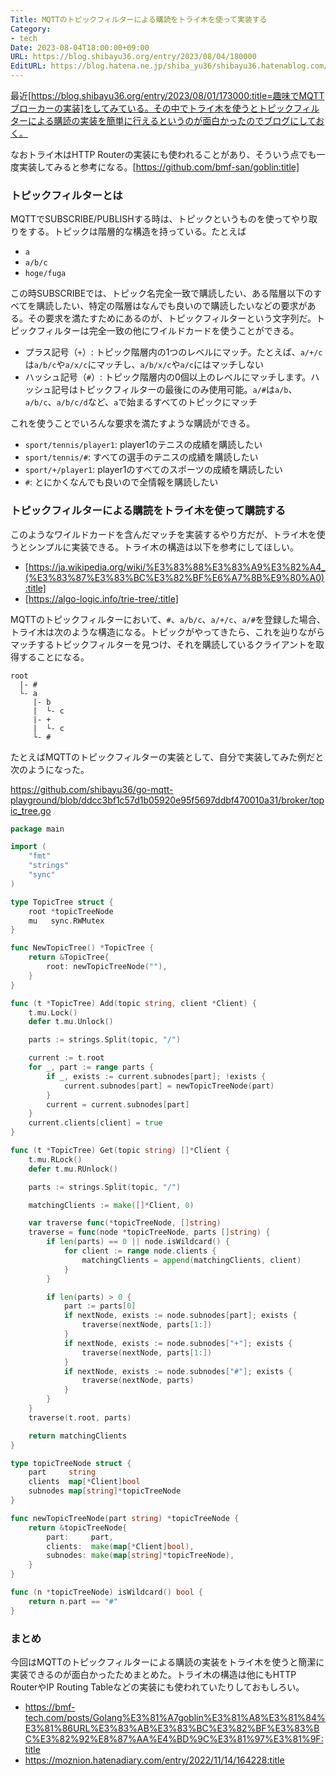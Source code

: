 ```yaml
---
Title: MQTTのトピックフィルターによる購読をトライ木を使って実装する
Category:
- tech
Date: 2023-08-04T18:00:00+09:00
URL: https://blog.shibayu36.org/entry/2023/08/04/180000
EditURL: https://blog.hatena.ne.jp/shiba_yu36/shibayu36.hatenablog.com/atom/entry/820878482955219808
---
```


最近[https://blog.shibayu36.org/entry/2023/08/01/173000:title=趣味でMQTTブローカーの実装]をしてみている。その中でトライ木を使うとトピックフィルターによる購読の実装を簡単に行えるというのが面白かったのでブログにしておく。

なおトライ木はHTTP Routerの実装にも使われることがあり、そういう点でも一度実装してみると参考になる。[https://github.com/bmf-san/goblin:title]

### トピックフィルターとは
MQTTでSUBSCRIBE/PUBLISHする時は、トピックというものを使ってやり取りをする。トピックは階層的な構造を持っている。たとえば

- `a`
- `a/b/c`
- `hoge/fuga`

この時SUBSCRIBEでは、トピック名完全一致で購読したい、ある階層以下のすべてを購読したい、特定の階層はなんでも良いので購読したいなどの要求がある。その要求を満たすためにあるのが、トピックフィルターという文字列だ。トピックフィルターは完全一致の他にワイルドカードを使うことができる。

- プラス記号（`+`）: トピック階層内の1つのレベルにマッチ。たとえば、`a/+/c`は`a/b/c`や`a/x/c`にマッチし、`a/b/x/c`や`a/c`にはマッチしない
- ハッシュ記号（`#`）: トピック階層内の0個以上のレベルにマッチします。ハッシュ記号はトピックフィルターの最後にのみ使用可能。`a/#`は`a/b`、`a/b/c`、`a/b/c/d`など、`a`で始まるすべてのトピックにマッチ

これを使うことでいろんな要求を満たすような購読ができる。

- `sport/tennis/player1`: player1のテニスの成績を購読したい
- `sport/tennis/#`: すべての選手のテニスの成績を購読したい
- `sport/+/player1`: player1のすべてのスポーツの成績を購読したい
- `#`: とにかくなんでも良いので全情報を購読したい

### トピックフィルターによる購読をトライ木を使って購読する
このようなワイルドカードを含んだマッチを実装するやり方だが、トライ木を使うとシンプルに実装できる。トライ木の構造は以下を参考にしてほしい。

- [https://ja.wikipedia.org/wiki/%E3%83%88%E3%83%A9%E3%82%A4_(%E3%83%87%E3%83%BC%E3%82%BF%E6%A7%8B%E9%80%A0):title]
- [https://algo-logic.info/trie-tree/:title]

MQTTのトピックフィルターにおいて、`#`、`a/b/c`、`a/+/c`、`a/#`を登録した場合、トライ木は次のような構造になる。トピックがやってきたら、これを辿りながらマッチするトピックフィルターを見つけ、それを購読しているクライアントを取得することになる。
```
root
  |- #
  └- a
     |- b
     |  └- c
     |- +
     |  └- c
     └- #
```

たとえばMQTTのトピックフィルターの実装として、自分で実装してみた例だと次のようになった。

https://github.com/shibayu36/go-mqtt-playground/blob/ddcc3bf1c57d1b05920e95f5697ddbf470010a31/broker/topic_tree.go
```go
package main

import (
	"fmt"
	"strings"
	"sync"
)

type TopicTree struct {
	root *topicTreeNode
	mu   sync.RWMutex
}

func NewTopicTree() *TopicTree {
	return &TopicTree{
		root: newTopicTreeNode(""),
	}
}

func (t *TopicTree) Add(topic string, client *Client) {
	t.mu.Lock()
	defer t.mu.Unlock()

	parts := strings.Split(topic, "/")

	current := t.root
	for _, part := range parts {
		if _, exists := current.subnodes[part]; !exists {
			current.subnodes[part] = newTopicTreeNode(part)
		}
		current = current.subnodes[part]
	}
	current.clients[client] = true
}

func (t *TopicTree) Get(topic string) []*Client {
	t.mu.RLock()
	defer t.mu.RUnlock()

	parts := strings.Split(topic, "/")

	matchingClients := make([]*Client, 0)

	var traverse func(*topicTreeNode, []string)
	traverse = func(node *topicTreeNode, parts []string) {
		if len(parts) == 0 || node.isWildcard() {
			for client := range node.clients {
				matchingClients = append(matchingClients, client)
			}
		}

		if len(parts) > 0 {
			part := parts[0]
			if nextNode, exists := node.subnodes[part]; exists {
				traverse(nextNode, parts[1:])
			}
			if nextNode, exists := node.subnodes["+"]; exists {
				traverse(nextNode, parts[1:])
			}
			if nextNode, exists := node.subnodes["#"]; exists {
				traverse(nextNode, parts)
			}
		}
	}
	traverse(t.root, parts)

	return matchingClients
}

type topicTreeNode struct {
	part     string
	clients  map[*Client]bool
	subnodes map[string]*topicTreeNode
}

func newTopicTreeNode(part string) *topicTreeNode {
	return &topicTreeNode{
		part:     part,
		clients:  make(map[*Client]bool),
		subnodes: make(map[string]*topicTreeNode),
	}
}

func (n *topicTreeNode) isWildcard() bool {
	return n.part == "#"
}
```

### まとめ
今回はMQTTのトピックフィルターによる購読の実装をトライ木を使うと簡潔に実装できるのが面白かったためまとめた。トライ木の構造は他にもHTTP RouterやIP Routing Tableなどの実装にも使われていたりしておもしろい。

- https://bmf-tech.com/posts/Golang%E3%81%A7goblin%E3%81%A8%E3%81%84%E3%81%86URL%E3%83%AB%E3%83%BC%E3%82%BF%E3%83%BC%E3%82%92%E8%87%AA%E4%BD%9C%E3%81%97%E3%81%9F:title
- https://moznion.hatenadiary.com/entry/2022/11/14/164228:title
